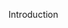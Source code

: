 <span id="title">Introduction</span>

<div id="body">

<include src="what/unit-inParent-asPanel.md" boilerplate />
<include src="format/unit-inParent-asPanel.md" boilerplate />

</div>